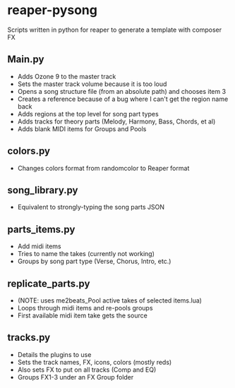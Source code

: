 # reaper-pysong
Scripts written in python for reaper to generate a template with composer FX

## Main.py
* Adds Ozone 9 to the master track
* Sets the master track volume because it is too loud 
* Opens a song structure file (from an absolute path) and chooses item 3
* Creates a reference because of a bug where I can't get the region name back
* Adds regions at the top level for song part types
* Adds tracks for theory parts (Melody, Harmony, Bass, Chords, et al)
* Adds blank MIDI items for Groups and Pools

## colors.py
* Changes colors format from randomcolor to Reaper format

## song_library.py
* Equivalent to strongly-typing the song parts JSON

## parts_items.py
* Add midi items
* Tries to name the takes (currently not working)
* Groups by song part type (Verse, Chorus, Intro, etc.)

## replicate_parts.py
* (NOTE: uses me2beats_Pool active takes of selected items.lua)
* Loops through midi items and re-pools groups
* First available midi item take gets the source

## tracks.py
* Details the plugins to use
* Sets the track names, FX, icons, colors (mostly reds)
* Also sets FX to put on all tracks (Comp and EQ)
* Groups FX1-3 under an FX Group folder